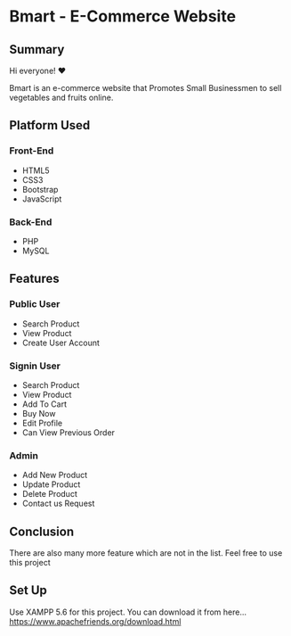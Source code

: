# Bmart - E-Commerce Website

## Summary
Hi everyone! ❤️

Bmart is an e-commerce website that Promotes Small Businessmen to sell vegetables and fruits online.

## Platform Used
### Front-End
* HTML5
* CSS3
* Bootstrap
* JavaScript

### Back-End
* PHP
* MySQL

## Features
### Public User
* Search Product
* View Product
* Create User Account

### Signin User
* Search Product
* View Product
* Add To Cart
* Buy Now
* Edit Profile
* Can View Previous Order

### Admin
* Add New Product
* Update Product
* Delete Product
* Contact us Request

## Conclusion
There are also many more feature which are not in the list. Feel free to use this project

## Set Up
Use XAMPP 5.6 for this project. You can download it from here... https://www.apachefriends.org/download.html
